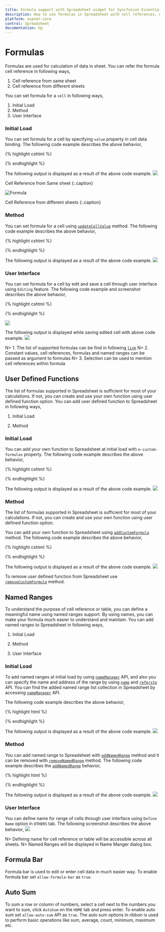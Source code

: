 ```yaml
---
title: Formula support with Spreadsheet widget for Syncfusion Essential ASP.NET Core
description: How to use formulas in Spreadsheet with cell references, named ranges etc.
platform: aspnet-core
control: Spreadsheet
documentation: Ug
---
```

# Formulas

Formulas are used for calculation of data in sheet. You can refer the formula cell reference in following ways,

1. Cell reference from same sheet
2. Cell reference from different sheets

You can set formula for a `cell` in following ways,

1. Initial Load
2. Method
3. User Interface

### Initial Load

You can set formula for a cell by specifying `value` property in cell data binding. The following code example describes the above behavior,

{% highlight cshtml %}

<ej-spread-sheet id="Spreadsheet">
    <e-sheets>
        <e-sheet>
           <e-rows>
               <e-row>
                   <e-cells>
                       <e-cell value="1"></e-cell>
                   </e-cells>
               </e-row>
               <e-row>
                   <e-cells>
                       <e-cell value="2"></e-cell>
                   </e-cells>
               </e-row>
               <e-row>
                   <e-cells>
                       <e-cell value="=SUM(A1,A2)"></e-cell>
                   </e-cells>
               </e-row>
           </e-rows>
        </e-sheet>
        <e-sheet>
            <e-rows>
               <e-row>
                   <e-cells>
                       <e-cell value="=Sheet1!A1:A2"></e-cell>
                   </e-cells>
               </e-row>
            </e-rows>
        </e-sheet>
    </e-sheets>
</ej-spread-sheet>

{% endhighlight %}

The following output is displayed as a result of the above code example.
![](Formulas_images/Formula_img6.png)

Cell Reference from Same sheet
{:.caption}

![Formula](Formulas_images/Formula_img7.png)

Cell Reference from different sheets
{:.caption}

### Method

You can set formula for a cell using [`updateCellValue`](https://help.syncfusion.com/api/js/ejspreadsheet#methods:xledit-updatecellvalue "updateCellValue") method. The following code example describes the above behavior,

{% highlight cshtml %}

<ej-spread-sheet id="Spreadsheet" load-complete="loadComplete">
    <e-sheets>
        <e-sheet>
           <e-rows>
               <e-row>
                   <e-cells>
                       <e-cell value="1"></e-cell>
                   </e-cells>
               </e-row>
               <e-row>
                   <e-cells>
                       <e-cell value="2"></e-cell>
                   </e-cells>
               </e-row>
           </e-rows>
        </e-sheet>
    </e-sheets>
</ej-spread-sheet>

<script type="text/javascript">
    function loadComplete(args) {
        this.XLEdit.updateCellValue({ rowIndex: 2, colIndex: 0 }, "=SUM(A1,A2)");
    }
</script>

{% endhighlight %}

The following output is displayed as a result of the above code example.
![](Formulas_images/Formula_img1.png)

### User Interface

You can set formula for a cell by edit and save a cell through user interface using `Editing` feature. The following code example and screenshot describes the above behavior,

{% highlight cshtml %}

<ej-spread-sheet id="Spreadsheet">
    <e-sheets>
        <e-sheet>
           <e-rows>
               <e-row>
                   <e-cells>
                       <e-cell value="1"></e-cell>
                   </e-cells>
               </e-row>
               <e-row>
                   <e-cells>
                       <e-cell value="2"></e-cell>
                   </e-cells>
               </e-row>
           </e-rows>
        </e-sheet>
    </e-sheets>
</ej-spread-sheet>

{% endhighlight %}

![](Formulas_images/Formula_img2.png)

The following output is displayed while saving edited cell with above code example.
![](Formulas_images/Formula_img1.png)

N> 1. The list of supported formulas can be find in following [`link`](https://help.syncfusion.com/js/calculate/supported-formulas/supported-formulas "link")
N> 2. Constant values, cell references, formulas and named ranges can be passed as argument to formulas
N> 3. Selection can be used to mention cell references within formula

## User Defined Functions

The list of formulas supported in Spreadsheet is sufficient for most of your calculations. If not, you can create and use your own function using user defined function option. You can add user defined function to Spreadsheet in following ways,

1. Initial Load

2. Method


### Initial Load

You can add your own function to Spreadsheet at initial load with `e-custom-formulas` property. The following code example describes the above behavior,

{% highlight cshtml %}

<ej-spread-sheet id="Spreadsheet">
    <e-custom-formulas>
        <e-custom-formula formula-name="CUSTOMTOTAL" function-name="customTotal"></e-custom-formula>
    </e-custom-formulas>
    <e-sheets>
        <e-sheet>
            <e-rows>
                <e-row>
                    <e-cells>
                        <e-cell value="1"></e-cell>
                    </e-cells>
                </e-row>
                <e-row>
                    <e-cells>
                        <e-cell value="2"></e-cell>
                    </e-cells>
                </e-row>
                <e-row>
                    <e-cells>
                        <e-cell value="=CUSTOMTOTAL(A1,A2,3)"></e-cell>
                    </e-cells>
                </e-row>
            </e-rows>
        </e-sheet>
    </e-sheets>
</ej-spread-sheet>

<script type="text/javascript">
    function customTotal(args) {
        var param1, param2, param3, value, xlObj = $('#Spreadsheet').data("ejSpreadsheet"),
        argument = xlObj.getValueFromFormulaArg(args);
        param1 = argument["arg1"];
        param2 = argument["arg2"];
        param3 = argument["arg3"];
        value = param1 * param2 + param3;
        return value;
    }
</script>

{% endhighlight %}

The following output is displayed as a result of the above code example.
![](Formulas_images/Formula_img5.png)

### Method

The list of formulas supported in Spreadsheet is sufficient for most of your calculations. If not, you can create and use your own function using user defined function option.

You can add your own function to Spreadsheet using [`addCustomFormula`](https://help.syncfusion.com/js/api/ejspreadsheet#methods:addcustomformula "addCustomFormula") method. The following code example describes the above behavior,

{% highlight cshtml %}

<ej-spread-sheet id="Spreadsheet" load-complete="loadComplete">
    <e-sheets>
        <e-sheet>
           <e-rows>
               <e-row>
                   <e-cells>
                       <e-cell value="1"></e-cell>
                   </e-cells>
               </e-row>
               <e-row>
                   <e-cells>
                       <e-cell value="2"></e-cell>
                   </e-cells>
               </e-row>
           </e-rows>
        </e-sheet>
    </e-sheets>
</ej-spread-sheet>

<script type="text/javascript">
    function loadComplete() {
        this.addCustomFormula("CUSTOMTOTAL", "customTotal");
        this.XLEdit.updateCellValue({ rowIndex: 2, colIndex: 0 }, "=CUSTOMTOTAL(A1,A2,3)");
    }
    function customTotal(args) {
        var param1, param2, param3, value, xlObj = $('#Spreadsheet').data("ejSpreadsheet"),
        argument = xlObj.getValueFromFormulaArg(args);
        param1 = argument["arg1"];
        param2 = argument["arg2"];
        param3 = argument["arg3"];
        value = param1 * param2 + param3;
        return value;
    }
</script>

{% endhighlight %}

The following output is displayed as a result of the above code example.
![](Formulas_images/Formula_img5.png)

To remove user defined function from Spreadsheet use [`removeCustomFormula`](https://help.syncfusion.com/js/api/ejspreadsheet#methods:removecustomformula "removeCustomFormula") method.

## Named Ranges

To understand the purpose of cell reference or table, you can define a meaningful name using named ranges support. By using names, you can make your formula much easier to understand and maintain. You can add named ranges to Spreadsheet in following ways,
    
1. Initial Load

2. Method

3. User Interface

### Initial Load

To add named ranges at initial load by using [`nameManager`](https://help.syncfusion.com/api/js/ejspreadsheet#members:namemanager "nameManager") API, and also you can specify the name and address of the range by using [`name`](https://help.syncfusion.com/api/js/ejspreadsheet#members:namemanager-name "name") and [`refersto`](https://help.syncfusion.com/api/js/ejspreadsheet#members:namemanager-refersto "refersto") API. You can find the added named range list collection in Spreadsheet by accessing [`nameManager`](https://help.syncfusion.com/api/js/ejspreadsheet#members:namemanager "nameManager") API.

The following code example describes the above behavior,

{% highlight html %}

<ej-spread-sheet id="Spreadsheet">
    <e-name-managers>
        <e-name-manager name="inputrange" refersto="=Sheet1!$A$1:$A$2"></e-name-manager>
    </e-name-managers>
    <e-sheets>
        <e-sheet>
            <e-rows>
                <e-row>
                    <e-cells>
                        <e-cell value="1"></e-cell>
                    </e-cells>
                </e-row>
                <e-row>
                    <e-cells>
                        <e-cell value="2"></e-cell>
                    </e-cells>
                </e-row>
                <e-row>
                    <e-cells>
                        <e-cell value="=SUM(inputrange)"></e-cell>
                    </e-cells>
                </e-row>
            </e-rows>
        </e-sheet>
    </e-sheets>
</ej-spread-sheet>

{% endhighlight %}

The following output is displayed as a result of the above code example.
![](Formulas_images/Formula_img3.png)

### Method

You can add named range to Spreadsheet with [`addNamedRange`](https://help.syncfusion.com/api/js/ejspreadsheet#methods:xlribbon-addnamedrange "addNamedRange") method and it can be removed with [`removeNamedRange`](https://help.syncfusion.com/api/js/ejspreadsheet#methods:xlribbon-removenamedrange "removeNamedRange") method. The following code example describes the [`addNamedRange`](https://help.syncfusion.com/api/js/ejspreadsheet#methods:xlribbon-addnamedrange "addNamedRange") behavior,

{% highlight html %}

<ej-spread-sheet id="Spreadsheet" load-complete="loadComplete">
    <e-sheets>
        <e-sheet>
            <e-rows>
                <e-row>
                    <e-cells>
                        <e-cell value="1"></e-cell>
                    </e-cells>
                </e-row>
                <e-row>
                    <e-cells>
                        <e-cell value="2"></e-cell>
                    </e-cells>
                </e-row>
            </e-rows>
        </e-sheet>
    </e-sheets>
</ej-spread-sheet>

<script type="text/javascript">
    function loadComplete() {
        this.XLRibbon.addNamedRange("inputrange", "=Sheet1!$A$1:$A$2", "named range demo", this.getActiveSheetIndex());
        this.XLEdit.updateCellValue({ rowIndex: 2, colIndex: 0 }, "=SUM(inputrange)");
    }
</script>

{% endhighlight %}

The following output is displayed as a result of the above code example.
![](Formulas_images/Formula_img3.png)

### User Interface

You can define name for range of cells through user interface using `Define Name` option in `OTHERS` tab. The following screenshot describes the above behavior,
![](Formulas_images/Formula_img4.png)

N> Defining name for cell reference or table will be accessible across all sheets.
N> Named Ranges will be displayed in Name Manger dialog box.

## Formula Bar

Formula bar is used to edit or enter cell data in much easier way. To enable formula bar set `allow-formula-bar` as `true`.

## Auto Sum

To sum a row or column of numbers, select a cell next to the numbers you want to sum, click `AutoSum` on the `HOME` tab and press enter. To enable auto sum set `allow-auto-sum` API as `true`.
The auto sum options in ribbon is used to perform basic operations like sum, average, count, minimum, maximum etc.